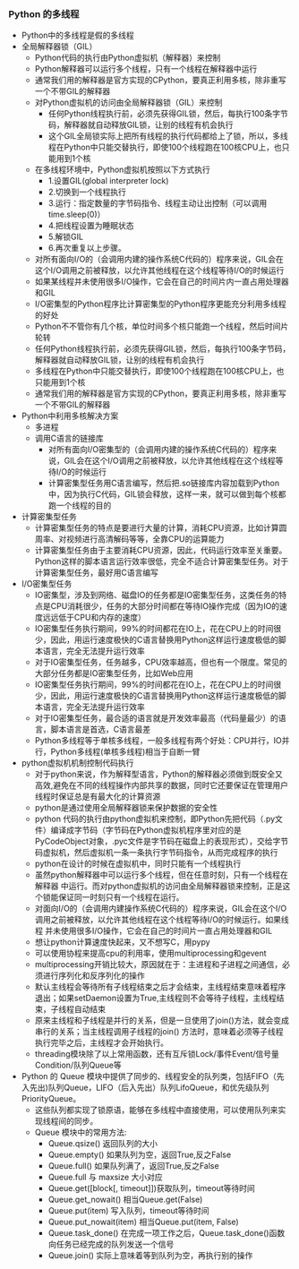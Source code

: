 ### Python 的多线程

- Python中的多线程是假的多线程
- 全局解释器锁（GIL）
    - Python代码的执行由Python虚拟机（解释器）来控制
    - Python解释器可以运行多个线程，只有一个线程在解释器中运行
    - 通常我们用的解释器是官方实现的CPython，要真正利用多核，除非重写一个不带GIL的解释器
    - 对Python虚拟机的访问由全局解释器锁（GIL）来控制
        - 任何Python线程执行前，必须先获得GIL锁，然后，每执行100条字节码，解释器就自动释放GIL锁，让别的线程有机会执行
        - 这个GIL全局锁实际上把所有线程的执行代码都给上了锁，所以，多线程在Python中只能交替执行，即使100个线程跑在100核CPU上，也只能用到1个核
    - 在多线程环境中，Python虚拟机按照以下方式执行
        - 1.设置GIL(global interpreter lock)
        - 2.切换到一个线程执行
        - 3.运行：指定数量的字节码指令、线程主动让出控制（可以调用time.sleep(0)）
        - 4.把线程设置为睡眠状态
        - 5.解锁GIL
        - 6.再次重复以上步骤。
    - 对所有面向I/O的（会调用内建的操作系统C代码的）程序来说，GIL会在这个I/O调用之前被释放，以允许其他线程在这个线程等待I/O的时候运行
    - 如果某线程并未使用很多I/O操作，它会在自己的时间片内一直占用处理器和GIL
    - I/O密集型的Python程序比计算密集型的Python程序更能充分利用多线程的好处
    - Python不不管你有几个核，单位时间多个核只能跑一个线程，然后时间片轮转
    - 任何Python线程执行前，必须先获得GIL锁，然后，每执行100条字节码，解释器就自动释放GIL锁，让别的线程有机会执行
    - 多线程在Python中只能交替执行，即使100个线程跑在100核CPU上，也只能用到1个核
    - 通常我们用的解释器是官方实现的CPython，要真正利用多核，除非重写一个不带GIL的解释器
- Python中利用多核解决方案
    - 多进程
    - 调用C语言的链接库
        - 对所有面向I/O密集型的（会调用内建的操作系统C代码的）程序来说，GIL会在这个I/O调用之前被释放，以允许其他线程在这个线程等待I/O的时候运行
        - 计算密集型任务用C语言编写，然后把.so链接库内容加载到Python中，因为执行C代码，GIL锁会释放，这样一来，就可以做到每个核都跑一个线程的目的
- 计算密集型任务
    - 计算密集型任务的特点是要进行大量的计算，消耗CPU资源，比如计算圆周率、对视频进行高清解码等等，全靠CPU的运算能力
    - 计算密集型任务由于主要消耗CPU资源，因此，代码运行效率至关重要。Python这样的脚本语言运行效率很低，完全不适合计算密集型任务。对于计算密集型任务，最好用C语言编写
- I/O密集型任务
    - IO密集型，涉及到网络、磁盘IO的任务都是IO密集型任务，这类任务的特点是CPU消耗很少，任务的大部分时间都在等待IO操作完成（因为IO的速度远远低于CPU和内存的速度）
    - IO密集型任务执行期间，99%的时间都花在IO上，花在CPU上的时间很少，因此，用运行速度极快的C语言替换用Python这样运行速度极低的脚本语言，完全无法提升运行效率
    - 对于IO密集型任务，任务越多，CPU效率越高，但也有一个限度。常见的大部分任务都是IO密集型任务，比如Web应用
    - IO密集型任务执行期间，99%的时间都花在IO上，花在CPU上的时间很少，因此，用运行速度极快的C语言替换用Python这样运行速度极低的脚本语言，完全无法提升运行效率
    - 对于IO密集型任务，最合适的语言就是开发效率最高（代码量最少）的语言，脚本语言是首选，C语言最差
    - Python多线程等于单核多线程，一般多线程有两个好处：CPU并行，IO并行，Python多线程(单核多线程)相当于自断一臂
- python虚拟机机制控制代码执行
    - 对于python来说，作为解释型语言，Python的解释器必须做到既安全又高效,避免在不同的线程操作内部共享的数据，同时它还要保证在管理用户线程时保证总是有最大化的计算资源
    - python是通过使用全局解释器锁来保护数据的安全性
    - python 代码的执行由python虚拟机来控制，即Python先把代码（.py文件）编译成字节码（字节码在Python虚拟机程序里对应的是
      PyCodeObject对象，.pyc文件是字节码在磁盘上的表现形式），交给字节码虚拟机，然后虚拟机一条一条执行字节码指令，从而完成程序的执行
    - python在设计的时候在虚拟机中，同时只能有一个线程执行
    - 虽然python解释器中可以运行多个线程，但在任意时刻，只有一个线程在解释器
      中运行。而对python虚拟机的访问由全局解释器锁来控制，正是这个锁能保证同一时刻只有一个线程在运行。
    - 对面向I/O的（会调用内建操作系统C代码的）程序来说，GIL会在这个I/O调用之前被释放，以允许其他线程在这个线程等待I/O的时候运行。如果线程
      并未使用很多I/O操作，它会在自己的时间片一直占用处理器和GIL
    - 想让python计算速度快起来，又不想写C，用pypy
    - 可以使用协程来提高cpu的利用率，使用multiprocessing和gevent
    - multiprocessing开销比较大，原因就在于：主进程和子进程之间通信，必须进行序列化和反序列化的操作
    - 默认主线程会等待所有子线程结束之后才会结束，主线程结束意味着程序退出；如果setDaemon设置为True,主线程则不会等待子线程，主线程结束，子线程自动结束
    - 原来主线程和子线程是并行的关系，但是一旦使用了join()方法，就会变成串行的关系；当主线程调用子线程的join()
      方法时，意味着必须等子线程执行完毕之后，主线程才会开始执行。
    - threading模块除了以上常用函数，还有互斥锁Lock/事件Event/信号量Condition/队列Queue等
- Python 的 Queue 模块中提供了同步的、线程安全的队列类，包括FIFO（先入先出)队列Queue，LIFO（后入先出）队列LifoQueue，和优先级队列
  PriorityQueue。
    - 这些队列都实现了锁原语，能够在多线程中直接使用，可以使用队列来实现线程间的同步。
    - Queue 模块中的常用方法:
        - Queue.qsize() 返回队列的大小
        - Queue.empty() 如果队列为空，返回True,反之False
        - Queue.full() 如果队列满了，返回True,反之False
        - Queue.full 与 maxsize 大小对应
        - Queue.get([block[, timeout]])获取队列，timeout等待时间
        - Queue.get_nowait() 相当Queue.get(False)
        - Queue.put(item) 写入队列，timeout等待时间
        - Queue.put_nowait(item) 相当Queue.put(item, False)
        - Queue.task_done() 在完成一项工作之后，Queue.task_done()函数向任务已经完成的队列发送一个信号
        - Queue.join() 实际上意味着等到队列为空，再执行别的操作
    
    
    